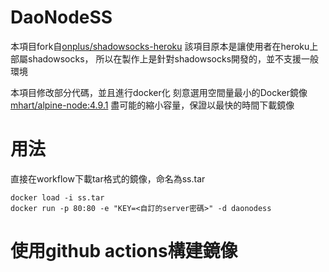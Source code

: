 # DaoNodeSS

本項目fork自[onplus/shadowsocks-heroku](https://github.com/onplus/shadowsocks-heroku)
該項目原本是讓使用者在heroku上部屬shadowsocks，
所以在製作上是針對shadowsocks開發的，並不支援一般環境

本項目修改部分代碼，並且進行docker化
刻意選用空間量最小的Docker鏡像[mhart/alpine-node:4.9.1](https://hub.docker.com/r/mhart/alpine-node/)
盡可能的縮小容量，保證以最快的時間下載鏡像

# 用法
直接在workflow下載tar格式的鏡像，命名為ss.tar
```
docker load -i ss.tar
docker run -p 80:80 -e "KEY=<自訂的server密碼>" -d daonodess
```
# 使用github actions構建鏡像
